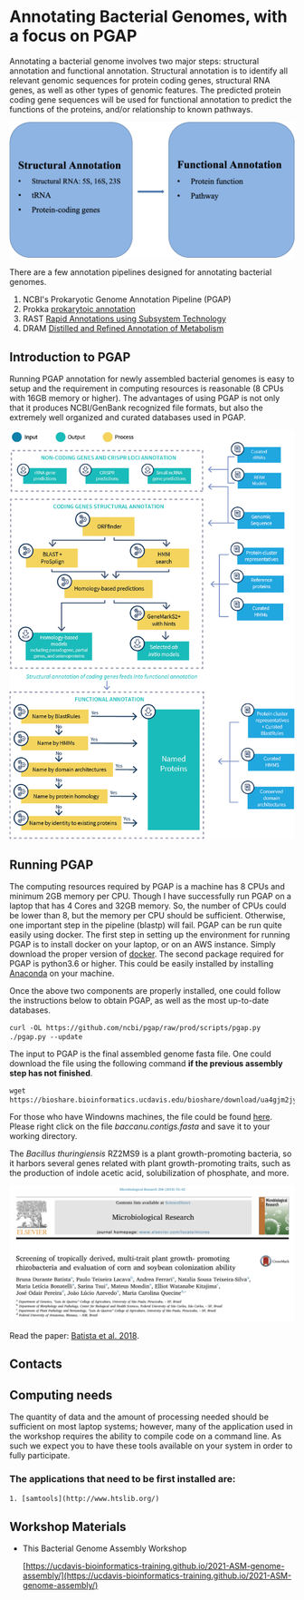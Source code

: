# Annotating Bacterial Genomes, with a focus on PGAP

Annotating a bacterial genome involves two major steps: structural annotation and functional annotation. Structural annotation is to identify all relevant genomic sequences for protein coding genes, structural RNA genes, as well as other types of genomic features. The predicted protein coding gene sequences will be used for functional annotation to predict the functions of the proteins, and/or relationship to known pathways.

![Pipeline](./annotation_figures/annopipeline.png)


There are a few annotation pipelines designed for annotating bacterial genomes.

1. NCBI's Prokaryotic Genome Annotation Pipeline (PGAP)[](https://github.com/ncbi/pgap)
2. Prokka [prokarytoic annotation](https://github.com/tseemann/prokka)
3. RAST [Rapid Annotations using Subsystem Technology](https://rast.nmpdr.org/)
4. DRAM [Distilled and Refined Annotation of Metabolism](https://github.com/shafferm/DRAM)

## Introduction to PGAP
Running PGAP annotation for newly assembled bacterial genomes is easy to setup and the requirement in computing resources is reasonable (8 CPUs with 16GB memory or higher). The advantages of using PGAP is not only that it produces NCBI/GenBank recognized file formats, but also the extremely well organized and curated databases used in PGAP. 

![PGAP](./annotation_figures/PGAP_flowchart.png)


## Running PGAP
The computing resources required by PGAP is a machine has 8 CPUs and minimum 2GB memory per CPU. Though I have successfully run PGAP on a laptop that has 4 Cores and 32GB memory. So, the number of CPUs could be lower than 8, but the memory per CPU should be sufficient. Otherwise, one important step in the pipeline (blastp) will fail. PGAP can be run quite easily using docker. The first step in setting up the environment for running PGAP is to install docker on your laptop, or on an AWS instance. Simply download the proper version of [docker](https://docs.docker.com/get-docker/). The second package required for PGAP is python3.6 or higher. This could be easily installed by installing [Anaconda](https://www.anaconda.com/products/individual#Downloads) on your machine.

Once the above two components are properly installed, one could follow the instructions below to obtain PGAP, as well as the most up-to-date databases.

    curl -OL https://github.com/ncbi/pgap/raw/prod/scripts/pgap.py
    ./pgap.py --update

The input to PGAP is the final assembled genome fasta file. One could download the file using the following command **if the previous assembly step has not finished**.

    wget https://bioshare.bioinformatics.ucdavis.edu/bioshare/download/ua4gjm2jyj12oxl/baccanu.contigs.fasta

For those who have Windowns machines, the file could be found [here](https://bioshare.bioinformatics.ucdavis.edu/bioshare/view/2021-ASM-genome-assembly/). Please right click on the file *baccanu.contigs.fasta* and save it to your working directory.


The _Bacillus thuringiensis_ RZ2MS9 is a plant growth-promoting bacteria, so it harbors several genes related with plant growth-promoting traits, such as the production of indole acetic acid, solubilization of phosphate, and more.

![Article](../fig_bact_tax/Batista_2018.png)

Read the paper: [Batista et al. 2018](../https://www.sciencedirect.com/science/article/pii/S0944501317309229).

## Contacts

## Computing needs

The quantity of data and the amount of processing needed should be sufficient on most laptop systems; however, many of the application used in the workshop requires the ability to compile code on a command line. As such we expect you to have these tools available on your system in order to fully participate.

### The applications that need to be first installed are:

    1. [samtools](http://www.htslib.org/)

     
## Workshop Materials

* This Bacterial Genome Assembly Workshop

   [https://ucdavis-bioinformatics-training.github.io/2021-ASM-genome-assembly/](https://ucdavis-bioinformatics-training.github.io/2021-ASM-genome-assembly/)
